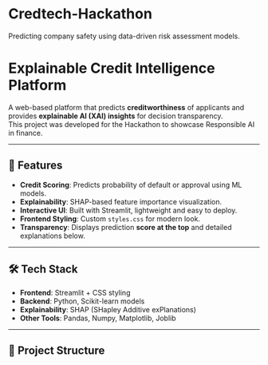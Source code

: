 # Credtech-Hackathon
Predicting company safety using data-driven risk assessment models.
# Explainable Credit Intelligence Platform

A web-based platform that predicts **creditworthiness** of applicants and provides **explainable AI (XAI) insights** for decision transparency.  
This project was developed for the Hackathon to showcase Responsible AI in finance.  

---

## 🚀 Features
- **Credit Scoring**: Predicts probability of default or approval using ML models.
- **Explainability**: SHAP-based feature importance visualization.
- **Interactive UI**: Built with Streamlit, lightweight and easy to deploy.
- **Frontend Styling**: Custom `styles.css` for modern look.
- **Transparency**: Displays prediction **score at the top** and detailed explanations below.

---

## 🛠️ Tech Stack
- **Frontend**: Streamlit + CSS styling
- **Backend**: Python, Scikit-learn models
- **Explainability**: SHAP (SHapley Additive exPlanations)
- **Other Tools**: Pandas, Numpy, Matplotlib, Joblib

---

## 📂 Project Structure
